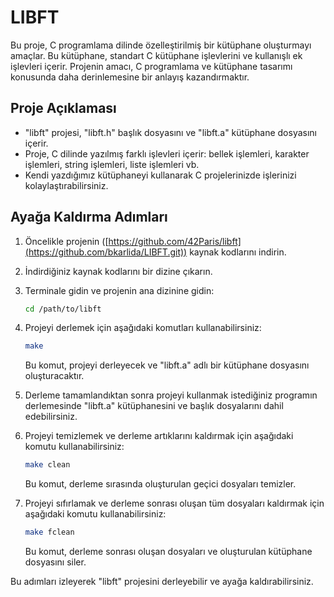 # LIBFT

Bu proje, C programlama dilinde özelleştirilmiş bir kütüphane oluşturmayı amaçlar. Bu kütüphane, standart C kütüphane işlevlerini ve kullanışlı ek işlevleri içerir. Projenin amacı, C programlama ve kütüphane tasarımı konusunda  daha derinlemesine bir anlayış kazandırmaktır.

## Proje Açıklaması

- "libft" projesi, "libft.h" başlık dosyasını ve "libft.a" kütüphane dosyasını içerir.
- Proje, C dilinde yazılmış farklı işlevleri içerir: bellek işlemleri, karakter işlemleri, string işlemleri, liste işlemleri vb.
- Kendi yazdığımız kütüphaneyi kullanarak C projelerinizde işlerinizi kolaylaştırabilirsiniz.

## Ayağa Kaldırma Adımları

1. Öncelikle projenin ([https://github.com/42Paris/libft](https://github.com/bkarlida/LIBFT.git)) kaynak kodlarını indirin.

2. İndirdiğiniz kaynak kodlarını bir dizine çıkarın.

3. Terminale gidin ve projenin ana dizinine gidin:

    ```bash
    cd /path/to/libft
    ```

4. Projeyi derlemek için aşağıdaki komutları kullanabilirsiniz:

    ```bash
    make
    ```

    Bu komut, projeyi derleyecek ve "libft.a" adlı bir kütüphane dosyasını oluşturacaktır.

5. Derleme tamamlandıktan sonra projeyi kullanmak istediğiniz programın derlemesinde "libft.a" kütüphanesini ve başlık dosyalarını dahil edebilirsiniz.

6. Projeyi temizlemek ve derleme artıklarını kaldırmak için aşağıdaki komutu kullanabilirsiniz:

    ```bash
    make clean
    ```

    Bu komut, derleme sırasında oluşturulan geçici dosyaları temizler.

7. Projeyi sıfırlamak ve derleme sonrası oluşan tüm dosyaları kaldırmak için aşağıdaki komutu kullanabilirsiniz:

    ```bash
    make fclean
    ```

    Bu komut, derleme sonrası oluşan dosyaları ve oluşturulan kütüphane dosyasını siler.

Bu adımları izleyerek "libft" projesini derleyebilir ve ayağa kaldırabilirsiniz.

